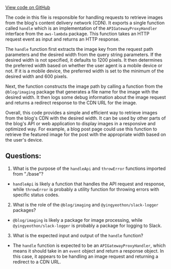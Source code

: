 [View code on GitHub](https://github.com/gaerongsalon/blog/src/handlers/getImage.ts)

The code in this file is responsible for handling requests to retrieve images from the blog's content delivery network (CDN). It exports a single function called `handle` which is an implementation of the `APIGatewayProxyHandler` interface from the `aws-lambda` package. This function takes an HTTP request event as input and returns an HTTP response.

The `handle` function first extracts the image key from the request path parameters and the desired width from the query string parameters. If the desired width is not specified, it defaults to 1200 pixels. It then determines the preferred width based on whether the user agent is a mobile device or not. If it is a mobile device, the preferred width is set to the minimum of the desired width and 600 pixels.

Next, the function constructs the image path by calling a function from the `@blog/imaging` package that generates a file name for the image with the desired width. It then logs some debug information about the image request and returns a redirect response to the CDN URL for the image.

Overall, this code provides a simple and efficient way to retrieve images from the blog's CDN with the desired width. It can be used by other parts of the blog's API or web application to display images in a responsive and optimized way. For example, a blog post page could use this function to retrieve the featured image for the post with the appropriate width based on the user's device.
## Questions: 
 1. What is the purpose of the `handleApi` and `throwError` functions imported from "./base"?
- `handleApi` is likely a function that handles the API request and response, while `throwError` is probably a utility function for throwing errors with specific status codes.

2. What is the role of the `@blog/imaging` and `@yingyeothon/slack-logger` packages?
- `@blog/imaging` is likely a package for image processing, while `@yingyeothon/slack-logger` is probably a package for logging to Slack.

3. What is the expected input and output of the `handle` function?
- The `handle` function is expected to be an `APIGatewayProxyHandler`, which means it should take in an `event` object and return a response object. In this case, it appears to be handling an image request and returning a redirect to a CDN URL.